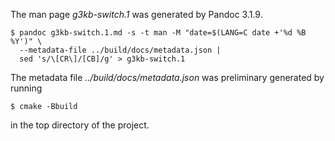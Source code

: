 The man page *g3kb-switch.1* was generated by Pandoc 3.1.9.

```ShellSession
$ pandoc g3kb-switch.1.md -s -t man -M "date=$(LANG=C date +'%d %B %Y')" \
  --metadata-file ../build/docs/metadata.json |
  sed 's/\[CR\]/[CB]/g' > g3kb-switch.1
```

The metadata file *../build/docs/metadata.json* was preliminary generated by
running

```ShellSession
$ cmake -Bbuild
```

in the top directory of the project.

